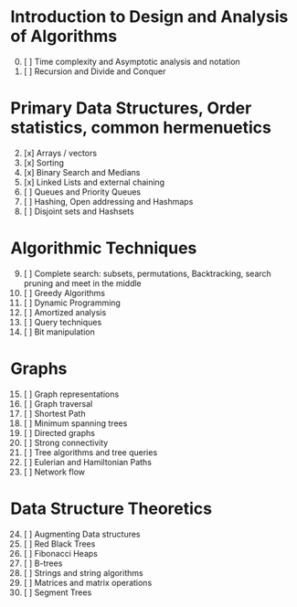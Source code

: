 # Introduction to Design and Analysis of Algorithms
0. [ ] Time complexity and Asymptotic analysis and notation
1. [ ] Recursion and Divide and Conquer
# Primary Data Structures, Order statistics, common hermenuetics
2. [x] Arrays / vectors
3. [x] Sorting
4. [x] Binary Search and Medians
5. [x] Linked Lists and external chaining
6. [ ] Queues and Priority Queues
7. [ ] Hashing, Open addressing and Hashmaps
8. [ ] Disjoint sets and Hashsets
# Algorithmic Techniques
9. [ ] Complete search: subsets, permutations, Backtracking, search pruning and meet in the middle
10. [ ] Greedy Algorithms
11. [ ] Dynamic Programming
12. [ ] Amortized analysis
13. [ ] Query techniques
14. [ ] Bit manipulation
# Graphs
15. [ ] Graph representations
16. [ ] Graph traversal
17. [ ] Shortest Path
18. [ ] Minimum spanning trees
19. [ ] Directed graphs
20. [ ] Strong connectivity
21. [ ] Tree algorithms and tree queries
22. [ ] Eulerian and Hamiltonian Paths
23. [ ] Network flow
# Data Structure Theoretics
24. [ ] Augmenting Data structures
25. [ ] Red Black Trees
26. [ ] Fibonacci Heaps
27. [ ] B-trees
28. [ ] Strings and string algorithms
29. [ ] Matrices and matrix operations
30. [ ] Segment Trees